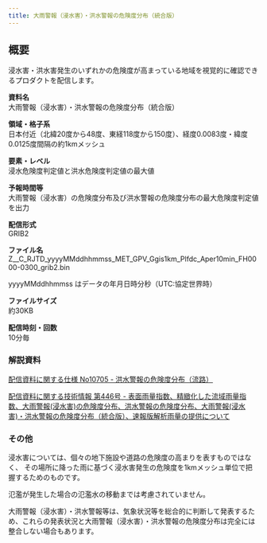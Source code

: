 ```yaml
---
title: 大雨警報（浸水害）・洪水警報の危険度分布（統合版）
---
```


## 概要
浸水害・洪水害発生のいずれかの危険度が高まっている地域を視覚的に確認できるプロダクトを配信します。

**資料名** <br/>
大雨警報（浸水害）・洪水警報の危険度分布（統合版）

**領域・格子系** <br/>
日本付近（北緯20度から48度、東経118度から150度）、経度0.0083度・緯度0.0125度間隔の約1kmメッシュ

**要素・レベル** <br/>
浸水危険度判定値と洪水危険度判定値の最大値

**予報時間等** <br/>
大雨警報（浸水害）の危険度分布及び洪水警報の危険度分布の最大危険度判定値を出力

**配信形式** <br/>
GRIB2

**ファイル名** <br/>
Z__C_RJTD_yyyyMMddhhmmss_MET_GPV_Ggis1km_Plfdc_Aper10min_FH0000-0300_grib2.bin

yyyyMMddhhmmss はデータの年月日時分秒（UTC:協定世界時）

**ファイルサイズ** <br/>
約30KB

**配信時刻・回数** <br/>
10分毎

### 解説資料
[配信資料に関する仕様 No10705 - 洪水警報の危険度分布（流路）](https://www.data.jma.go.jp/suishin/shiyou/pdf/no10705)


[配信資料に関する技術情報 第446号 - 表面雨量指数、精緻化した流域雨量指数、大雨警報(浸水害)の危険度分布、洪水警報の危険度分布、大雨警報(浸水害)・洪水警報の危険度分布（統合版）、速報版解析雨量の提供について](https://dmdata.jp/docs/jma/technical/446.pdf)

### その他

浸水害については、個々の地下施設や道路の危険度の高まりを表すものではなく、
その場所に降った雨に基づく浸水害発生の危険度を1kmメッシュ単位で把握するためのものです。

氾濫が発生した場合の氾濫水の移動までは考慮されていません。

大雨警報（浸水害）・洪水警報等は、気象状況等を総合的に判断して発表するため、これらの発表状況と大雨警報（浸水害）・洪水警報の危険度分布は完全には整合しない場合もあります。
